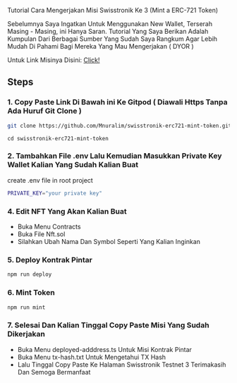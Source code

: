 Tutorial Cara Mengerjakan Misi Swisstronik Ke 3 (Mint a ERC-721 Token)

Sebelumnya Saya Ingatkan Untuk Menggunakan New Wallet, Terserah Masing - Masing, ini Hanya Saran.
Tutorial Yang Saya Berikan Adalah Kumpulan Dari Berbagai Sumber Yang Sudah Saya Rangkum Agar Lebih Mudah Di Pahami Bagi Mereka Yang Mau Mengerjakan ( DYOR )

Untuk Link Misinya Disini: [Click!](https://www.swisstronik.com/testnet2/dashboard)

## Steps

### 1. Copy Paste Link Di Bawah ini Ke Gitpod ( Diawali Https Tanpa Ada Huruf Git Clone )

```bash
git clone https://github.com/Mnuralim/swisstronik-erc721-mint-token.git
```

```
cd swisstronik-erc721-mint-token
```
### 2. Tambahkan File .env Lalu Kemudian Masukkan Private Key Wallet Kalian Yang Sudah Kalian Buat

create .env file in root project

```bash
PRIVATE_KEY="your private key"
```

### 4. Edit NFT Yang Akan Kalian Buat

- Buka Menu Contracts
- Buka File Nft.sol
- Silahkan Ubah Nama Dan Symbol Seperti Yang Kalian Inginkan

### 5. Deploy Kontrak Pintar

```bash
npm run deploy
```

### 6. Mint Token

```bash
npm run mint
```

### 7. Selesai Dan Kalian Tinggal Copy Paste Misi Yang Sudah Dikerjakan

- Buka Menu deployed-adddress.ts Untuk Misi Kontrak Pintar
- Buka Menu tx-hash.txt Untuk Mengetahui TX Hash
- Lalu Tinggal Copy Paste Ke Halaman Swisstronik Testnet 3 Terimakasih Dan Semoga Bermanfaat
